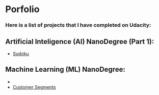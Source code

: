 # Porfolio
### Here is a list of projects that I have completed on Udacity:

## Artificial Inteligence (AI) NanoDegree (Part 1):
* [Sudoku](https://github.com/lrekasius/porfolio/tree/master/AI/Project_1.%20Sudoku)


## Machine Learning (ML) NanoDegree:
* 
* [Customer Segments](https://github.com/lrekasius/porfolio/tree/master/ML/customer_segments)
